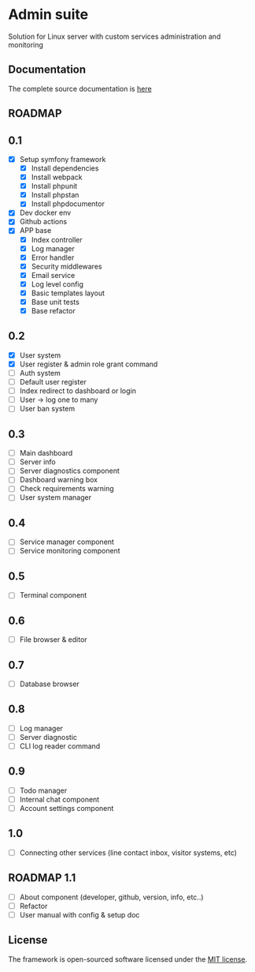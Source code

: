 # Admin suite
Solution for Linux server with custom services administration and monitoring

## Documentation
The complete source documentation is [here](https://lordbecvold.github.io/admin-suite/)

## ROADMAP
## 0.1
- [X] Setup symfony framework
    - [X] Install dependencies
    - [X] Install webpack
    - [X] Install phpunit
    - [X] Install phpstan
    - [X] Install phpdocumentor
- [X] Dev docker env
- [X] Github actions
- [X] APP base
    - [X] Index controller
    - [X] Log manager
    - [X] Error handler
    - [X] Security middlewares
    - [X] Email service
    - [X] Log level config
    - [X] Basic templates layout
    - [X] Base unit tests
    - [X] Base refactor

## 0.2
- [X] User system
- [X] User register & admin role grant command
- [ ] Auth system
- [ ] Default user register
- [ ] Index redirect to dashboard or login
- [ ] User -> log one to many
- [ ] User ban system

## 0.3
- [ ] Main dashboard
- [ ] Server info
- [ ] Server diagnostics component
- [ ] Dashboard warning box
- [ ] Check requirements warning
- [ ] User system manager

## 0.4
- [ ] Service manager component
- [ ] Service monitoring component

## 0.5
- [ ] Terminal component

## 0.6
- [ ] File browser & editor

## 0.7
- [ ] Database browser

## 0.8
- [ ] Log manager
- [ ] Server diagnostic
- [ ] CLI log reader command

## 0.9
- [ ] Todo manager
- [ ] Internal chat component
- [ ] Account settings component

## 1.0
- [ ] Connecting other services (line contact inbox, visitor systems, etc)

## ROADMAP 1.1
- [ ] About component (developer, github, version, info, etc..)
- [ ] Refactor
- [ ] User manual with config & setup doc

## License
The framework is open-sourced software licensed under the [MIT license](https://opensource.org/licenses/MIT).
